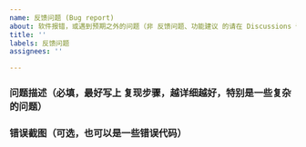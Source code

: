 ```yaml
---
name: 反馈问题 (Bug report)
about: 软件报错，或遇到预期之外的问题（非 反馈问题、功能建议 的请在 Discussions 讨论
title: ''
labels: 反馈问题
assignees: ''

---
```


<!-- 注意：对于非 反馈问题、功能建议 的，请在项目内部论坛 Discussions 中发帖讨论 -->

### 问题描述（必填，最好写上 复现步骤，越详细越好，特别是一些复杂的问题）


### 错误截图（可选，也可以是一些错误代码）
